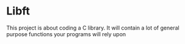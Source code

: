 # Libft
This project is about coding a C library.
It will contain a lot of general purpose functions your programs will rely upon

